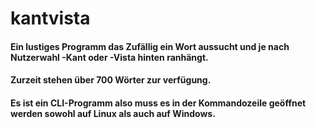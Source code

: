 # kantvista

#### Ein lustiges Programm das Zufällig ein Wort aussucht und je nach Nutzerwahl -Kant oder -Vista hinten ranhängt.

#### Zurzeit stehen über 700 Wörter zur verfügung.

#### Es ist ein CLI-Programm also muss es in der Kommandozeile geöffnet werden sowohl auf Linux als auch auf Windows.
